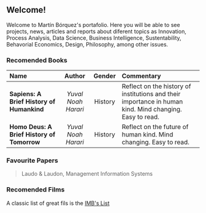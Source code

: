 ## Welcome!

Welcome to Martín Bórquez's portafolio. Here you will be able to see projects, news, articles and reports about diferent topics as Innovation, Process Analysis, Data Science, Business Intelligence, Sustentability, Behavorial Economics, Design, Philosophy, among other issues.




### Recomended Books                                                                                                     
| Name  |   Author        |  Gender | Commentary |  
|:----------|:-------------:|:--------:|:-------------------------------- | 
| **Sapiens: A Brief History of Humankind**|  *Yuval Noah Harari* | History | Reflect on the history of institutions and their importance in human kind. Mind changing. Easy to read.| 
| **Homo Deus: A Brief History of Tomorrow**| *Yuval Noah Harari* | History | Reflect on the future of human kind. Mind changing. Easy to read.|


### Favourite Papers
>Laudo & Laudon, Management Information Systems


### Recomended Films
A classic list of great fils is the [IMB's List](https://www.imdb.com/chart/top/)
